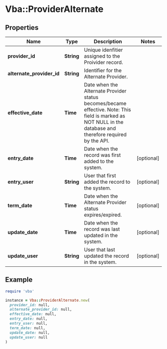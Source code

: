 # Vba::ProviderAlternate

## Properties

| Name | Type | Description | Notes |
| ---- | ---- | ----------- | ----- |
| **provider_id** | **String** | Unique idenfitier assigned to the Proivider record. |  |
| **alternate_provider_id** | **String** | Identifier for the Alternate Provider. |  |
| **effective_date** | **Time** | Date when the Alternate Provider status becomes/became effective. Note: This field is marked as NOT NULL in the database and therefore required by the API. |  |
| **entry_date** | **Time** | Date when the record was first added to the system. | [optional] |
| **entry_user** | **String** | User that first added the record to the system. | [optional] |
| **term_date** | **Time** | Date when the Alternate Provider status expires/expired. | [optional] |
| **update_date** | **Time** | Date when the record was last updated in the system. | [optional] |
| **update_user** | **String** | User that last updated the record in the system. | [optional] |

## Example

```ruby
require 'vba'

instance = Vba::ProviderAlternate.new(
  provider_id: null,
  alternate_provider_id: null,
  effective_date: null,
  entry_date: null,
  entry_user: null,
  term_date: null,
  update_date: null,
  update_user: null
)
```

